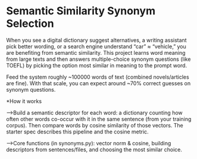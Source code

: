 # Semantic Similarity Synonym Selection

When you see a digital dictionary suggest alternatives, a writing assistant pick better wording, or a search engine understand “car” ≈ “vehicle,” you are benefiting from semantic similarity. This project learns word meaning from large texts and then answers multiple-choice synonym questions (like TOEFL) by picking the option most similar in meaning to the prompt word.

Feed the system roughly ~100000 words of text (combined novels/articles are fine). With that scale, you can expect around ~70% correct guesses on synonym questions.

*How it works

-->Build a semantic descriptor for each word: a dictionary counting how often other words co-occur with it in the same sentence (from your training corpus). Then compare words by cosine similarity of those vectors. The starter spec describes this pipeline and the cosine metric. 

-->Core functions (in synonyms.py): vector norm & cosine, building descriptors from sentences/files, and choosing the most similar choice.
